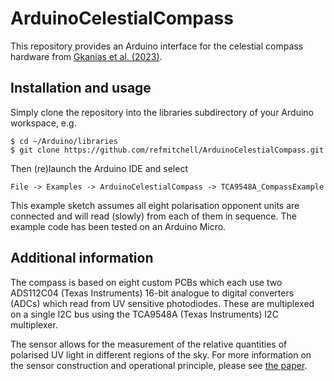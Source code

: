 # ArduinoCelestialCompass

This repository provides an Arduino interface for the celestial compass hardware from 
[Gkanias et al. (2023)](https://www.nature.com/articles/s44172-023-00132-w).

## Installation and usage

Simply clone the repository into the libraries subdirectory of your Arduino workspace, e.g. 

```
$ cd ~/Arduino/libraries
$ git clone https://github.com/refmitchell/ArduinoCelestialCompass.git
```

Then (re)launch the Arduino IDE and select

```
File -> Examples -> ArduinoCelestialCompass -> TCA9548A_CompassExample
```

This example sketch assumes all eight polarisation opponent units are connected and will read (slowly) from each of them in sequence. 
The example code has been tested on an Arduino Micro. 


## Additional information
The compass is based on eight custom PCBs which each use two ADS112C04 (Texas Instruments) 16-bit analogue to digital converters (ADCs) which read from UV sensitive photodiodes. 
These are multiplexed on a single I2C bus using the TCA9548A (Texas Instruments) I2C multiplexer.

The sensor allows for the measurement of the relative quantities of polarised UV light in different regions of the sky.
For more information on the sensor construction and operational principle, please see [the paper](https://www.nature.com/articles/s44172-023-00132-w).

